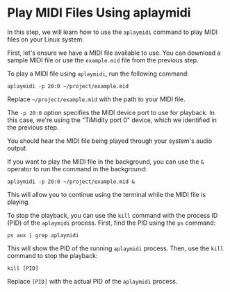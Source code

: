 # Play MIDI Files Using aplaymidi

In this step, we will learn how to use the `aplaymidi` command to play MIDI files on your Linux system.

First, let's ensure we have a MIDI file available to use. You can download a sample MIDI file or use the `example.mid` file from the previous step.

To play a MIDI file using `aplaymidi`, run the following command:

```
aplaymidi -p 20:0 ~/project/example.mid
```

Replace `~/project/example.mid` with the path to your MIDI file.

The `-p 20:0` option specifies the MIDI device port to use for playback. In this case, we're using the "TiMidity port 0" device, which we identified in the previous step.

You should hear the MIDI file being played through your system's audio output.

If you want to play the MIDI file in the background, you can use the `&` operator to run the command in the background:

```
aplaymidi -p 20:0 ~/project/example.mid &
```

This will allow you to continue using the terminal while the MIDI file is playing.

To stop the playback, you can use the `kill` command with the process ID (PID) of the `aplaymidi` process. First, find the PID using the `ps` command:

```
ps aux | grep aplaymidi
```

This will show the PID of the running `aplaymidi` process. Then, use the `kill` command to stop the playback:

```
kill [PID]
```

Replace `[PID]` with the actual PID of the `aplaymidi` process.
